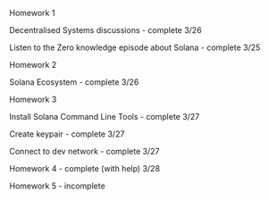 Homework 1

Decentralised Systems discussions - complete 3/26


Listen to the Zero knowledge episode about Solana - complete 3/25



Homework 2

Solana Ecosystem - complete 3/26



Homework 3

Install Solana Command Line Tools - complete 3/27

Create keypair - complete 3/27

Connect to dev network - complete 3/27


Homework 4 - complete (with help) 3/28


Homework 5 - incomplete



